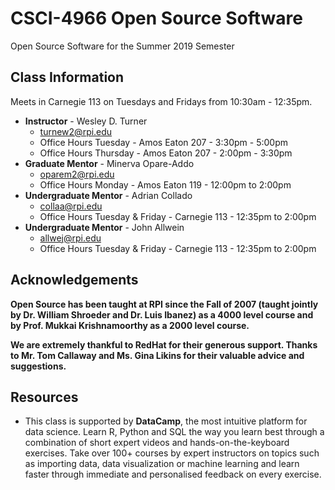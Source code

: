 # CSCI-4966 Open Source Software
Open Source Software for the Summer 2019 Semester

## Class Information

Meets in Carnegie 113 on Tuesdays and Fridays from 10:30am - 12:35pm.
- **Instructor** - Wesley D. Turner
    - turnew2@rpi.edu
    - Office Hours Tuesday - Amos Eaton 207 - 3:30pm - 5:00pm
    - Office Hours Thursday - Amos Eaton 207 - 2:00pm - 3:30pm
- **Graduate Mentor** - Minerva Opare-Addo
    - oparem2@rpi.edu
    - Office Hours Monday - Amos Eaton 119 - 12:00pm to 2:00pm
- **Undergraduate Mentor** - Adrian Collado
    - collaa@rpi.edu
    - Office Hours Tuesday & Friday - Carnegie 113 - 12:35pm to 2:00pm
- **Undergraduate Mentor** - John Allwein
    - allwej@rpi.edu
    - Office Hours Tuesday & Friday - Carnegie 113 - 12:35pm to 2:00pm


## Acknowledgements
**Open Source has been taught at RPI since the Fall of 2007 (taught jointly by Dr. William Shroeder and Dr. Luis Ibanez) as a 4000 level course and by Prof. Mukkai Krishnamoorthy as a 2000 level course.**

**We are extremely thankful to RedHat for their generous support. Thanks to Mr. Tom Callaway and Ms. Gina Likins for their valuable advice and suggestions.**

## Resources
- This class is supported by **DataCamp**, the most intuitive platform for data science. Learn R, Python and SQL the way you learn best through a combination of short expert videos and hands-on-the-keyboard exercises. Take over 100+ courses by expert instructors on topics such as importing data, data visualization or machine learning and learn faster through immediate and personalised feedback on every exercise.

